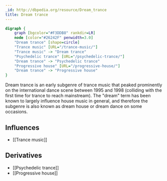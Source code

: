 ```yaml
---
_id: http://dbpedia.org/resource/Dream_trance
title: Dream trance
---
```


```dot
digraph {
	graph [bgcolor="#F3DDB8" rankdir=LR]
	node [color="#26242F" penwidth=3.0]
	"Dream trance" [shape=circle]
	"Trance music" [URL="/trance-music/"]
	"Trance music" -> "Dream trance"
	"Psychedelic trance" [URL="/psychedelic-trance/"]
	"Dream trance" -> "Psychedelic trance"
	"Progressive house" [URL="/progressive-house/"]
	"Dream trance" -> "Progressive house"
}
```

Dream trance is an early subgenre of trance music that peaked prominently on the international dance scene between 1995 and 1998 (colliding with the first time for trance to reach mainstream). The "dream" term has been known to largely influence house music in general, and therefore the subgenre is also known as dream house or dream dance on some occasions.

## Influences

- [[Trance music]]

## Derivatives

- [[Psychedelic trance]]
- [[Progressive house]]
